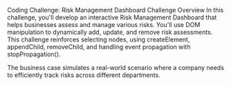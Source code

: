 Coding Challenge: Risk Management Dashboard
Challenge Overview
In this challenge, you'll develop an interactive Risk Management Dashboard that helps businesses assess and manage various risks. You'll use DOM manipulation to dynamically add, update, and remove risk assessments. This challenge reinforces selecting nodes, using createElement, appendChild, removeChild, and handling event propagation with stopPropagation().

The business case simulates a real-world scenario where a company needs to efficiently track risks across different departments.